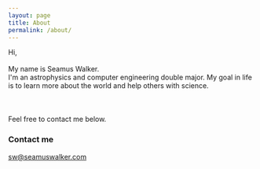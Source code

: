 ```yaml
---
layout: page
title: About
permalink: /about/
---
```


Hi,
<br/><br/>
My name is Seamus Walker.
<br/>
I'm an astrophysics and computer engineering double major.
My goal in life is to learn more about the world and help others with science.  
<br/><br/><br/>
Feel free to contact me below.

### Contact me

[sw@seamuswalker.com](mailto:sw@seamuswalker.com)
